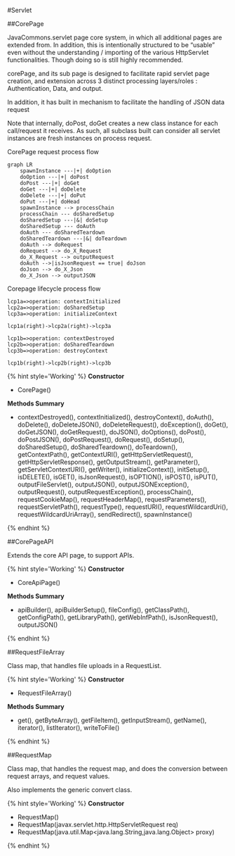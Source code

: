 #Servlet



##CorePage

JavaCommons.servlet page core system, in which all additional pages are extended from. In addition, this is intentionally structured to be “usable” even without the understanding / importing of the various HttpServlet functionalities. Though doing so is still highly recommended.

corePage, and its sub page is designed to facilitate rapid servlet page creation, and extension across 3 distinct processing layers/roles : Authentication, Data, and output.

In addition, it has built in mechanism to facilitate the handling of JSON data request

Note that internally, doPost, doGet creates a new class instance for each call/request it receives. As such, all subclass built can consider all servlet instances are fresh instances on process request.

CorePage request process flow

```mermaid
graph LR
	spawnInstance ---|+| doOption
	doOption ---|+| doPost
	doPost ---|+| doGet
	doGet ---|+| doDelete
	doDelete ---|+| doPut
	doPut ---|+| doHead
	spawnInstance --> processChain
	processChain --- doSharedSetup
	doSharedSetup ---|&| doSetup
	doSharedSetup --- doAuth
	doAuth --- doSharedTeardown
	doSharedTeardown ---|&| doTeardown
	doAuth --> doRequest
	doRequest --> do_X_Request
	do_X_Request --> outputRequest
	doAuth -->|isJsonRequest == true| doJson
	doJson --> do_X_Json
	do_X_Json --> outputJSON
```

Corepage lifecycle process flow

```flow
lcp1a=>operation: contextInitialized
lcp2a=>operation: doSharedSetup
lcp3a=>operation: initializeContext

lcp1a(right)->lcp2a(right)->lcp3a
```
```flow
lcp1b=>operation: contextDestroyed
lcp2b=>operation: doSharedTeardown
lcp3b=>operation: destroyContext

lcp1b(right)->lcp2b(right)->lcp3b
```

{% hint style='Working' %}
**Constructor**

+ CorePage()

**Methods Summary**

+ contextDestroyed(), contextInitialized(), destroyContext(), doAuth(), doDelete(), doDeleteJSON(), doDeleteRequest(), doException(), doGet(), doGetJSON(),
doGetRequest(), doJSON(), doOptions(), doPost(), doPostJSON(), doPostRequest(), doRequest(), doSetup(), doSharedSetup(), doSharedTeardown(), doTeardown(),
getContextPath(), getContextURI(), getHttpServletRequest(), getHttpServletResponse(), getOutputStream(), getParameter(), getServletContextURI(), getWriter(),
initializeContext(), initSetup(), isDELETE(), isGET(), isJsonRequest(), isOPTION(), isPOST(), isPUT(), outputFileServlet(), outputJSON(), outputJSONException(),
outputRequest(), outputRequestException(), processChain(), requestCookieMap(), requestHeaderMap(), requestParameters(), requestServletPath(), requestType(),
requestURI(), requestWildcardUri(), requestWildcardUriArray(), sendRedirect(), spawnInstance()

{% endhint %}


##CorePageAPI

Extends the core API page, to support APIs.

{% hint style='Working' %}
**Constructor**

+ CoreApiPage()

**Methods Summary**

+ apiBuilder(), apiBuilderSetup(), fileConfig(), getClassPath(), getConfigPath(), getLibraryPath(), getWebInfPath(), isJsonRequest(), outputJSON()

{% endhint %}


##RequestFileArray

Class map, that handles file uploads in a RequestList.

{% hint style='Working' %}
**Constructor**

+ RequestFileArray()

**Methods Summary**

+ get(), getByteArray(), getFileItem(), getInputStream(), getName(), iterator(), listIterator(), writeToFile()

{% endhint %}


##RequestMap

Class map, that handles the request map, and does the conversion between request arrays, and request values.

Also implements the generic convert class.

{% hint style='Working' %}
**Constructor**

+ RequestMap()
+ RequestMap(javax.servlet.http.HttpServletRequest req)
+ RequestMap(java.util.Map<java.lang.String,java.lang.Object> proxy)

{% endhint %}
